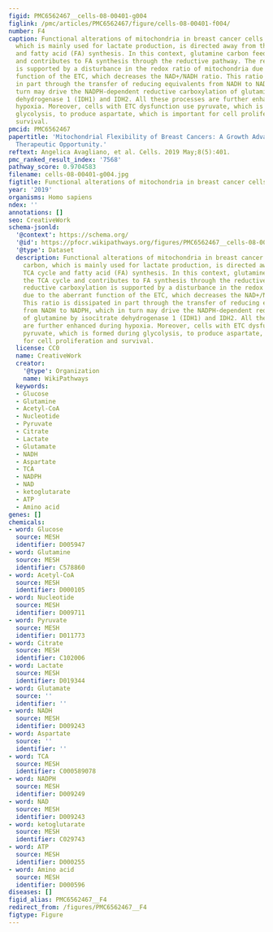 ```yaml
---
figid: PMC6562467__cells-08-00401-g004
figlink: /pmc/articles/PMC6562467/figure/cells-08-00401-f004/
number: F4
caption: Functional alterations of mitochondria in breast cancer cells. Glucose carbon,
  which is mainly used for lactate production, is directed away from the TCA cycle
  and fatty acid (FA) synthesis. In this context, glutamine carbon feeds the TCA cycle
  and contributes to FA synthesis through the reductive pathway. The reductive carboxylation
  is supported by a disturbance in the redox ratio of mitochondria due to the aberrant
  function of the ETC, which decreases the NAD+/NADH ratio. This ratio is dissipated
  in part through the transfer of reducing equivalents from NADH to NADPH, which in
  turn may drive the NADPH-dependent reductive carboxylation of glutamine by isocitrate
  dehydrogenase 1 (IDH1) and IDH2. All these processes are further enhanced during
  hypoxia. Moreover, cells with ETC dysfunction use pyruvate, which is formed during
  glycolysis, to produce aspartate, which is important for cell proliferation and
  survival.
pmcid: PMC6562467
papertitle: 'Mitochondrial Flexibility of Breast Cancers: A Growth Advantage and a
  Therapeutic Opportunity.'
reftext: Angelica Avagliano, et al. Cells. 2019 May;8(5):401.
pmc_ranked_result_index: '7568'
pathway_score: 0.9704583
filename: cells-08-00401-g004.jpg
figtitle: Functional alterations of mitochondria in breast cancer cells
year: '2019'
organisms: Homo sapiens
ndex: ''
annotations: []
seo: CreativeWork
schema-jsonld:
  '@context': https://schema.org/
  '@id': https://pfocr.wikipathways.org/figures/PMC6562467__cells-08-00401-g004.html
  '@type': Dataset
  description: Functional alterations of mitochondria in breast cancer cells. Glucose
    carbon, which is mainly used for lactate production, is directed away from the
    TCA cycle and fatty acid (FA) synthesis. In this context, glutamine carbon feeds
    the TCA cycle and contributes to FA synthesis through the reductive pathway. The
    reductive carboxylation is supported by a disturbance in the redox ratio of mitochondria
    due to the aberrant function of the ETC, which decreases the NAD+/NADH ratio.
    This ratio is dissipated in part through the transfer of reducing equivalents
    from NADH to NADPH, which in turn may drive the NADPH-dependent reductive carboxylation
    of glutamine by isocitrate dehydrogenase 1 (IDH1) and IDH2. All these processes
    are further enhanced during hypoxia. Moreover, cells with ETC dysfunction use
    pyruvate, which is formed during glycolysis, to produce aspartate, which is important
    for cell proliferation and survival.
  license: CC0
  name: CreativeWork
  creator:
    '@type': Organization
    name: WikiPathways
  keywords:
  - Glucose
  - Glutamine
  - Acetyl-CoA
  - Nucleotide
  - Pyruvate
  - Citrate
  - Lactate
  - Glutamate
  - NADH
  - Aspartate
  - TCA
  - NADPH
  - NAD
  - ketoglutarate
  - ATP
  - Amino acid
genes: []
chemicals:
- word: Glucose
  source: MESH
  identifier: D005947
- word: Glutamine
  source: MESH
  identifier: C578860
- word: Acetyl-CoA
  source: MESH
  identifier: D000105
- word: Nucleotide
  source: MESH
  identifier: D009711
- word: Pyruvate
  source: MESH
  identifier: D011773
- word: Citrate
  source: MESH
  identifier: C102006
- word: Lactate
  source: MESH
  identifier: D019344
- word: Glutamate
  source: ''
  identifier: ''
- word: NADH
  source: MESH
  identifier: D009243
- word: Aspartate
  source: ''
  identifier: ''
- word: TCA
  source: MESH
  identifier: C000589078
- word: NADPH
  source: MESH
  identifier: D009249
- word: NAD
  source: MESH
  identifier: D009243
- word: ketoglutarate
  source: MESH
  identifier: C029743
- word: ATP
  source: MESH
  identifier: D000255
- word: Amino acid
  source: MESH
  identifier: D000596
diseases: []
figid_alias: PMC6562467__F4
redirect_from: /figures/PMC6562467__F4
figtype: Figure
---
```

